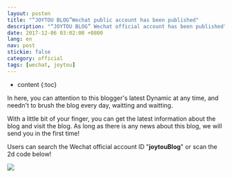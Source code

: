 ```yaml
---
layout: posten
title: "“JOYTOU BLOG”Wechat public account has been published"
description: "“JOYTOU BLOG” Wechat official account has been published"
date: 2017-12-06 03:02:00 +0800
lang: en
nav: post
stickie: false
category: official
tags: [wechat, joytou]
---
```


* content
{:toc}


<p>In here, you can attention to this blogger's latest Dynamic at any time, and needn't to brush the blog every day, waitting and waitting.</p>
<p>With a little bit of your finger, you can get the latest information about the blog and visit the blog. As long as there is any news about this blog, we will send you in the first time!</p>
<p>Users can search the Wechat official account ID "<b>joytouBlog</b>" or scan the 2d code below!</p>
<img src="{{ '/assets/qrcode_for_gh_fdcd74bd5633_1280.jpg' | prepend: site.baseurl }}" class="img-responsive"/>
